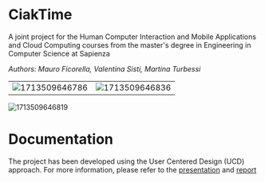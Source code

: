 # CiakTime
A joint project for the Human Computer Interaction and Mobile Applications and Cloud Computing courses from the master's degree in Engineering in Computer Science at Sapienza

_Authors: Mauro Ficorella, Valentina Sisti, Martina Turbessi_




| |  |
|---------|---------|
| ![1713509646786](https://github.com/ValeSisti/CiakTime/assets/66778797/2d3549e6-2774-4170-835f-5821792ccdf7) | ![1713509646836](https://github.com/ValeSisti/CiakTime/assets/66778797/1b80991d-f938-4bc6-a710-764d1fd8de6b) |


![1713509646819](https://github.com/ValeSisti/CiakTime/assets/66778797/f6df3d5f-bd05-4741-9146-1c8d6b7787b3)


# Documentation
The project has been developed using the User Centered Design (UCD) approach.
For more information, please refer to the [presentation](https://github.com/ValeSisti/CiakTime/blob/main/Documentation/Presentazione%20HCI.pdf) and [report](https://github.com/ValeSisti/CiakTime/blob/main/Documentation/Final_Report_HCI.pdf)
